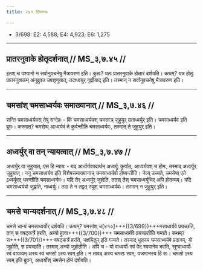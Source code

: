 ```yaml
---
title: २४१ टिप्पण्यः

---
```

- 3/698: E2: 4,588; E4: 4,923; E6: 1,275

____________________________________________


## प्रातरनुवाके होतृदर्शनात् // MS_३,७.४५ //

इतश् च पश्यामो न सर्वानुवचनेषु मैत्रावरुण इति। कुतः? यतः प्रातरनुवाके होतारं दर्शयति। कथम्? यत्र होतुः प्रातरनुवाकम् अनुब्रुवत उपशृणुयात्, तदाध्वयुर् गृह्णीयाद् इति। तस्मान् न सर्वानुवचनेषु मैत्रावरुण इति।


____________________________________________


## चमसांश् चमसाध्वर्यवः समाख्यानात् // MS_३,७.४६ //

सन्ति चमसाध्वर्यवस् तेषु सन्देहः - किं चमसाध्वर्यवश् चमसाञ् जुहुयुर् उताध्वर्युर् इति। चमसाध्वर्यव इति ब्रूमः। कस्मात्? चमसेष्व् आध्वर्यवं ते कुर्वन्तीति चमसाध्वर्यवः, तस्मात् ते जुहुयुर् इति।


____________________________________________


## अध्वर्युर् वा तन् न्यायत्वात् // MS_३,७.४७ //

अध्वर्युर् वा जुहुयात्, एस हि न्यायः - यद् आर्ध्वर्यवपदार्थम् अध्वर्युः कुर्यात्, आध्वर्यवश् च होमः, तस्माद् अध्वर्युर् जुहुयात्। ननु चमसाध्वर्यव इति विशेषसमाख्यानाच् चमसाध्वर्यवो होष्यन्तीति। नेत्य् उच्यते, चमसेष्व् एते ऽध्वर्युवद् भवन्तीति चमसाध्वर्यवः। यदि तैर् अध्वर्युर् जुहोति, ततस् तैश् चमसाध्वर्युभिर् अपि होतव्यम्। यदि चमसाध्वर्यवो जुह्वति, नाध्वर्युः। तदा ते न तद्वत् स्युश् चमसाध्वर्यवः। तस्मान् न जुहुयुर् इति।


____________________________________________


## चमसे चान्यदर्शनात् // MS_३,७.४८ //

चमसे चान्यं चमसाध्वर्योर् दर्शयति। कथम्? यमसांश् च[४१०]+++({3/699})+++मसाध्वर्यवे प्रयच्छति, तान् स वषट्कर्त्रे हरति, अन्यो हुत्वा+++({3/700})+++ चमसाध्वर्यवे प्रयच्छतीति गम्यते। कथम्? स+++({3/701})+++ वषट्कर्त्रे हरति, भक्षयितुम् इति गम्यते। तस्माद् धुतस्य चमसाध्वर्यवे प्रदानम्, यो जुहोति, स प्रयच्छति। तस्माद् अन्यो जुहोतीति। अपि च - यो वाध्वर्योः स्वं वेद स्ववानेव भवति, स्रुग्वाध्वर्योः स्वं वायव्यम् अस्य स्वं चमसो ऽस्य स्वम् इति। न तावद् अस्य चमसः स्वम्, यजमानस्य हि सः। चमसो ऽस्य स्वम् इति ब्रुवन्, अध्वर्योश् चमसेन होमं दर्शयति।
